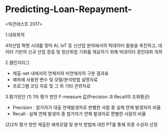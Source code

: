# Predicting-Loan-Repayment-

<빅콘테스트 2017>

1.대회목적

4차산업 혁명 시대를 맞아 AI, IoT 등 신산업 분야에서의 빅데이터 활용을 촉진하고, 데이터 기반의 신규 산업 창출 및 청년취업 기회를 제공하기 위해 빅데이터 경진대회 개최

2.챌린지리그	
- 제출-set 내에서의 연체자와 미연체자의 구분 결과표
- 예측에 사용한 변수 및 모델/분석방법 설명자료
- 프로그램 코딩 자료 및 그 외 기타 관련자료

3.평가방안
(1) 1차 평가 방안
F-measure 값(Precision 과 Recall의 조화평균)
- Precision : 참가자가 대출 연체발생자로 판별한 사람 중 실제 연체 발생자의 비율
- Recall : 실제 연체 발생자 중 참가자가 연체 발생자로 편별한 사람의 비율

(2)2차 평가 방안
제출한 예측모델 및 분석 방법에 대한 PT를 통해
최종 수상자 선정

